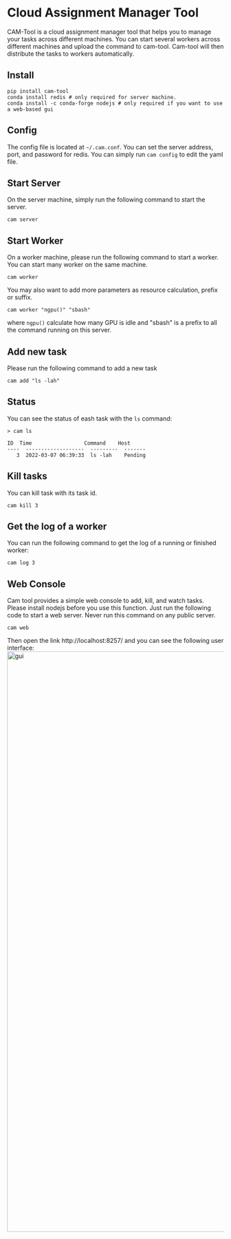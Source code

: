 # Cloud Assignment Manager Tool
CAM-Tool is a cloud assignment manager tool that helps you to manage your tasks across different machines. You can start several workers across different machines and upload the command to cam-tool. Cam-tool will then distribute the tasks to workers automatically.

## Install
```
pip install cam-tool
conda install redis # only required for server machine.
conda install -c conda-forge nodejs # only required if you want to use a web-based gui
```

## Config
The config file is located at `~/.cam.conf`. You can set the server address, port, and password for redis. You can simply run `cam config` to edit the yaml file.

## Start Server
On the server machine, simply run the following command to start the server.
```
cam server
```

## Start Worker
On a worker machine, please run the following command to start a worker. You can start many worker on the same machine.
```
cam worker 
``` 
You may also want to add more parameters as resource calculation, prefix or suffix.
```
cam worker "ngpu()" "sbash"
``` 
where `ngpu()` calculate how many GPU is idle and "sbash" is a prefix to all the command running on this server.


## Add new task
Please run the following command to add a new task
```
cam add "ls -lah"
```

## Status
You can see the status of eash task with the `ls` command:
```
> cam ls

ID  Time                 Command    Host
----  -------------------  ---------  -------
   3  2022-03-07 06:39:33  ls -lah    Pending
```

## Kill tasks
You can kill task with its task id.
```
cam kill 3
```

## Get the log of a worker
You can run the following command to get the log of a running or finished worker:
```
cam log 3
```

## Web Console
Cam tool provides a simple web console to add, kill, and watch tasks. Please install nodejs before you use this function. Just run the following code to start a web server. Never run this command on any public server.
```
cam web
```
Then open the link http://localhost:8257/ and you can see the following user interface:
<img width="1349" alt="gui" src="https://user-images.githubusercontent.com/1419566/161306901-b5e417cb-1f55-4534-b272-636b29a0f754.png">


